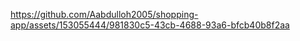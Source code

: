 

https://github.com/Aabdulloh2005/shopping-app/assets/153055444/981830c5-43cb-4688-93a6-bfcb40b8f2aa

